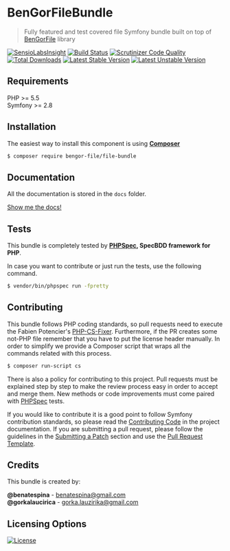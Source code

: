 # BenGorFileBundle
> Fully featured and test covered file Symfony bundle built on top of [BenGorFile][6] library

[![SensioLabsInsight](https://insight.sensiolabs.com/projects/ce050451-ac21-4799-bb76-d767df157264/mini.png)](https://insight.sensiolabs.com/projects/ce050451-ac21-4799-bb76-d767df157264)
[![Build Status](https://travis-ci.org/BenGorFile/FileBundle.svg?branch=master)](https://travis-ci.org/BenGorFile/FileBundle)
[![Scrutinizer Code Quality](https://scrutinizer-ci.com/g/BenGorFile/FileBundle/badges/quality-score.png?b=master)](https://scrutinizer-ci.com/g/BenGorFile/FileBundle/?branch=master)
[![Total Downloads](https://poser.pugx.org/bengor-file/file-bundle/downloads)](https://packagist.org/packages/bengor-file/file-bundle)
[![Latest Stable Version](https://poser.pugx.org/bengor-file/file-bundle/v/stable.svg)](https://packagist.org/packages/bengor-file/file-bundle)
[![Latest Unstable Version](https://poser.pugx.org/bengor-file/file-bundle/v/unstable.svg)](https://packagist.org/packages/bengor-file/file-bundle)

## Requirements
PHP >= 5.5</br>
Symfony >= 2.8 

## Installation
The easiest way to install this component is using **[Composer][7]**
```bash
$ composer require bengor-file/file-bundle
```
## Documentation

All the documentation is stored in the `docs` folder.

[Show me the docs!](docs/index.md)

## Tests
This bundle is completely tested by **[PHPSpec][1], SpecBDD framework for PHP**.

In case you want to contribute or just run the tests, use the following command.
```bash
$ vendor/bin/phpspec run -fpretty
```

## Contributing
This bundle follows PHP coding standards, so pull requests need to execute the Fabien Potencier's [PHP-CS-Fixer][5].
Furthermore, if the PR creates some not-PHP file remember that you have to put the license header manually. In order
to simplify we provide a Composer script that wraps all the commands related with this process.
```bash
$ composer run-script cs
```

There is also a policy for contributing to this project. Pull requests must be explained step by step to make the
review process easy in order to accept and merge them. New methods or code improvements must come paired with
[PHPSpec][1] tests.

If you would like to contribute it is a good point to follow Symfony contribution standards, so please read the
[Contributing Code][2] in the project documentation. If you are submitting a pull request, please follow the guidelines
in the [Submitting a Patch][3] section and use the [Pull Request Template][4].

## Credits
This bundle is created by:
>
**@benatespina** - [benatespina@gmail.com](mailto:benatespina@gmail.com)<br>
**@gorkalaucirica** - [gorka.lauzirika@gmail.com](mailto:gorka.lauzirika@gmail.com)

## Licensing Options
[![License](https://poser.pugx.org/bengor-file/file-bundle/license.svg)](https://github.com/BenGorFile/FileBundle/blob/master/LICENSE)

[1]: http://www.phpspec.net/
[2]: http://symfony.com/doc/current/contributing/code/index.html
[3]: http://symfony.com/doc/current/contributing/code/patches.html#check-list
[4]: http://symfony.com/doc/current/contributing/code/patches.html#make-a-pull-request
[5]: http://cs.sensiolabs.org/
[6]: https://github.com/BenGorFile/File
[7]: http://getcomposer.org
